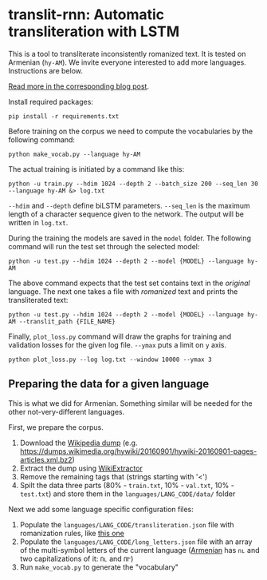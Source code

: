 # translit-rnn: Automatic transliteration with LSTM

This is a tool to transliterate inconsistently romanized text. It is tested on Armenian (`hy-AM`). We invite everyone interested to add more languages. Instructions are below.

[Read more in the corresponding blog post](http://yerevann.github.io/2016/09/09/automatic-transliteration-with-lstm/).

Install required packages:

    pip install -r requirements.txt

Before training on the corpus we need to compute the vocabularies by the following command:

    python make_vocab.py --language hy-AM

The actual training is initiated by a command like this:

    python -u train.py --hdim 1024 --depth 2 --batch_size 200 --seq_len 30 --language hy-AM &> log.txt
    
`--hdim` and `--depth` define biLSTM parameters. `--seq_len` is the maximum length of a character sequence given to the network. The output will be written in `log.txt`.

During the training the models are saved in the `model` folder. The following command will run the test set through the selected model:

    python -u test.py --hdim 1024 --depth 2 --model {MODEL} --language hy-AM

The above command expects that the test set contains text in the _original_ language. The next one takes a file with _romanized_ text and prints the transliterated text:

    python -u test.py --hdim 1024 --depth 2 --model {MODEL} --language hy-AM --translit_path {FILE_NAME}
    
Finally, `plot_loss.py` command will draw the graphs for training and validation losses for the given log file. `--ymax` puts a limit on `y` axis.

    python plot_loss.py --log log.txt --window 10000 --ymax 3
    
    
## Preparing the data for a given language

This is what we did for Armenian. Something similar will be needed for the other not-very-different languages.

First, we prepare the corpus.

1. Download the [Wikipedia dump](https://dumps.wikimedia.org/hywiki/) (e.g. https://dumps.wikimedia.org/hywiki/20160901/hywiki-20160901-pages-articles.xml.bz2) 
2. Extract the dump using [WikiExtractor](https://github.com/attardi/wikiextractor)
3. Remove the remaining tags that (strings starting with '<')
4. Spilt the data three parts (80% - `train.txt`, 10% - `val.txt`, 10% - `test.txt`) and store them in the `languages/LANG_CODE/data/` folder

Next we add some language specific configuration files:

1. Populate the `languages/LANG_CODE/transliteration.json` file with romanization rules, like [this one](https://github.com/YerevaNN/translit-rnn/blob/master/languages/hy-AM/transliteration.json)
2. Populate the `languages/LANG_CODE/long_letters.json` file with an array of the multi-symbol letters of the current language ([Armenian](https://github.com/YerevaNN/translit-rnn/blob/master/languages/hy-AM/long_letters.json) has `ու` and two capitalizations of it: `Ու` and `ՈՒ`)
3. Run `make_vocab.py` to generate the "vocabulary"

